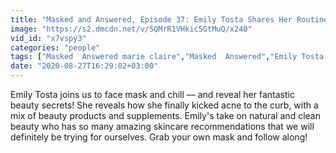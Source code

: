 ```yaml
---
title: "Masked and Answered, Episode 37: Emily Tosta Shares Her Routine for Clear Skin"
image: "https://s2.dmcdn.net/v/SQMrR1VHkic5GtMuQ/x240"
vid_id: "x7vspy3"
categories: "people"
tags: ["Masked  Answered marie claire","Masked  Answered","Emily Tosta marie claire masked  answered"]
date: "2020-08-27T16:29:02+03:00"
---
```

Emily Tosta joins us to face mask and chill — and reveal her fantastic beauty secrets! She reveals how she finally kicked acne to the curb, with a mix of beauty products and supplements.  Emily's take on natural and clean beauty who has so many amazing skincare recommendations that we will definitely be trying for ourselves. Grab your own mask and follow along!
